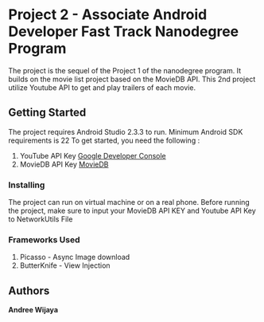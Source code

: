# Project 2 - Associate Android Developer Fast Track Nanodegree Program
The project is the sequel of the Project 1 of the nanodegree program. It builds on the movie list project based on the MovieDB API.
This 2nd project utilize Youtube API to get and play trailers of each movie.

## Getting Started
The project requires Android Studio 2.3.3 to run.
Minimum Android SDK requirements is 22
To get started, you need the following :
1. YouTube API Key [Google Developer Console](https://console.developers.google.com/)
1. MovieDB API Key [MovieDB](https://www.themoviedb.org/settings/api)

### Installing
The project can run on virtual machine or on a real phone.
Before running the project, make sure to input your MovieDB API KEY and Youtube API Key to NetworkUtils File

### Frameworks Used
1. Picasso - Async Image download
1. ButterKnife - View Injection

## Authors
**Andree Wijaya**